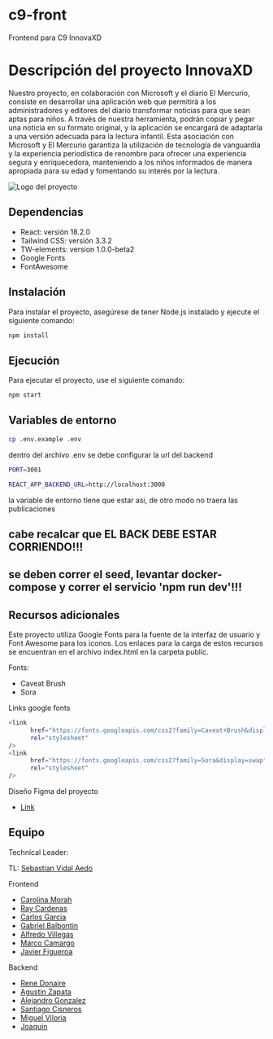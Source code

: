 # c9-front

Frontend para C9 InnovaXD

# Descripción del proyecto InnovaXD

Nuestro proyecto, en colaboración con Microsoft y el diario El Mercurio, consiste en desarrollar una aplicación web que permitirá a los administradores y editores del diario transformar noticias para que sean aptas para niños. A través de nuestra herramienta, podrán copiar y pegar una noticia en su formato original, y la aplicación se encargará de adaptarla a una versión adecuada para la lectura infantil. Esta asociación con Microsoft y El Mercurio garantiza la utilización de tecnología de vanguardia y la experiencia periodística de renombre para ofrecer una experiencia segura y enriquecedora, manteniendo a los niños informados de manera apropiada para su edad y fomentando su interés por la lectura.

![Logo del proyecto](../assets/images/logo_innova_blue.jpg)

## Dependencias

- React: versión 18.2.0
- Tailwind CSS: versión 3.3.2
- TW-elements: version 1.0.0-beta2
- Google Fonts
- FontAwesome

## Instalación

Para instalar el proyecto, asegúrese de tener Node.js instalado y ejecute el siguiente comando:

```bash
npm install
```

## Ejecución

Para ejecutar el proyecto, use el siguiente comando:

```bash
npm start
```

## Variables de entorno

```bash
cp .env.example .env
```

dentro del archivo .env se debe configurar la url del backend

```bash
PORT=3001

REACT_APP_BACKEND_URL=http://localhost:3000
```

la variable de entorno tiene que estar asi, de otro modo no traera las publicaciones

## cabe recalcar que EL BACK DEBE ESTAR CORRIENDO!!!

## se deben correr el seed, levantar docker-compose y correr el servicio 'npm run dev'!!!

## Recursos adicionales

Este proyecto utiliza Google Fonts para la fuente de la interfaz de usuario y Font Awesome para los iconos. Los enlaces para la carga de estos recursos se encuentran en el archivo index.html en la carpeta public.

Fonts:

- Caveat Brush
- Sora

Links google fonts

```bash
<link
      href="https://fonts.googleapis.com/css2?family=Caveat+Brush&display=swap"
      rel="stylesheet"
/>
<link
      href="https://fonts.googleapis.com/css2?family=Sora&display=swap"
      rel="stylesheet"
/>
```

Diseño Figma del proyecto

- [Link](https://www.figma.com/file/VnhCQuQqPkpG91cMHEJMIG/Edición-Proyecto?type=design&node-id=4-596&t=nuNz0b38I35khcBI-0)

## Equipo

Technical Leader:

TL: [Sebastian Vidal Aedo](https://github.com/sebavidal10)

Frontend

- [Carolina Morah](url)
- [Ray Cardenas](url)
- [Carlos Garcia](url)
- [Gabriel Balbontin](url)
- [Alfredo Villegas](url)
- [Marco Camargo](url)
- [Javier Figueroa](url)

Backend

- [Rene Donaire](url)
- [Agustin Zapata](url)
- [Alejandro Gonzalez](url)
- [Santiago Cisneros](url)
- [Miguel Viloria](url)
- [Joaquin](url)
